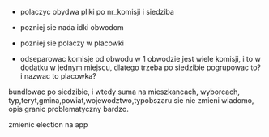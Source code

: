 - polaczyc obydwa pliki po nr_komisji i siedziba
- pozniej sie nada idki obwodom
- pozniej sie polaczy w placowki




- odseparowac komisje od obwodu
w 1 obwodzie jest wiele komisji, i to w dodatku w jednym miejscu, dlatego trzeba po siedzibie pogrupowac to?
i nazwac to placowka?

bundlowac po siedzibie, i wtedy suma na mieszkancach, wyborcach, typ,teryt,gmina,powiat,wojewodztwo,typobszaru sie nie zmieni wiadomo, opis granic
problematyczny bardzo.

zmienic election na app
